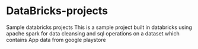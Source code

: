 # DataBricks-projects
Sample databricks projects
This is a sample project built in databricks using apache spark for data cleansing and sql operations on a dataset which contains App data from google playstore
